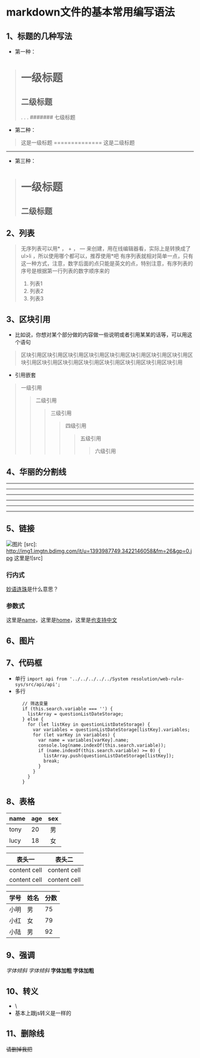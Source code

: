 # markdown文件的基本常用编写语法

## 1、标题的几种写法

* 第一种：
> # 一级标题
> ## 二级标题
>   .
>   .
>   .
> ####### 七级标题
* 第二种：
> 这是一级标题
==============
> 这是二级标题
-------------
* 第三种：
> # 一级标题 #
> ## 二级标题 ##

## 2、列表

> 无序列表可以用* ， + ， — 来创建，用在线编辑器看，实际上是转换成了ul>li ，所以使用哪个都可以，推荐使用*吧
> 有序列表就相对简单一点，只有这一种方式，注意，数字后面的点只能是英文的点，特别注意，有序列表的序号是根据第一行列表的数字顺序来的
> 1. 列表1
> 2. 列表2
> 3. 列表3

## 3、区块引用

* 比如说，你想对某个部分做的内容做一些说明或者引用某某的话等，可以用这个语句
> 区块引用区块引用区块引用区块引用区块引用区块引用区块引用区块引用区块引用区块引用区块引用区块引用区块引用区块引用区块引用区块引用
* 引用嵌套
> 一级引用
>> 二级引用
>>> 三级引用
>>>> 四级引用
>>>>> 五级引用
>>>>>> 六级引用

## 4、华丽的分割线

***
************
----------
- - - 
* * *
_ _ _

## 5、链接
![图片](http://img1.imgtn.bdimg.com/it/u=1393987749,3422146058&fm=26&gp=0.jpg)
[src]: http://img1.imgtn.bdimg.com/it/u=1393987749,3422146058&fm=26&gp=0.jpg
这里是![src]

### 行内式
[妙语连珠](http://wwww.baidu.com)是什么意思？
### 参数式
[name]:http://wwww.baidu.com/name "名称"
[home]:http://wwww.baidu.com/home "首页"
[也支持中文]:http://wwww.baidu.com/ "test"

这里是[name]，这里是[home]，这里是[也支持中文]

## 6、图片

## 7、代码框
* 单行
`import api from '../../../../../System resolution/web-rule-sys/src/api/api';`
* 多行
```可以写注释
      // 筛选变量
      if (this.search.variable === '') {
        listArray = questionListDateStorage;
      } else {
        for (let listKey in questionListDateStorage) {
          var variables = questionListDateStorage[listKey].variables;
          for (let varKey in variables) {
            var name = variables[varKey].name;
            console.log(name.indexOf(this.search.variable));
            if (name.indexOf(this.search.variable) >= 0) {
              listArray.push(questionListDateStorage[listKey]);
              break;
            }
          }
        }
      }
```
## 8、表格

| name | age | sex |
|:-----|:------|:------:|
| tony | 20 | 男 |
| lucy | 18 | 女 |

表头一 | 表头二
------ | -----
content cell | content cell
content cell | content cell

学号|姓名|分数
-|-|-
小明|男|75
小红|女|79
小陆|男|92|

## 9、强调
*字体倾斜*
_字体倾斜_
**字体加粗**
__字体加粗__

## 10、转义
* \\
* 基本上跟js转义是一样的

## 11、删除线
~~请删掉我把~~

